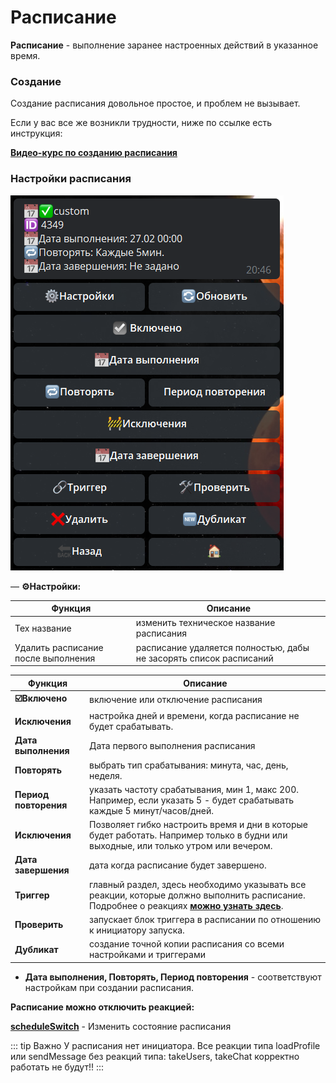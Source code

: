 # Расписание

**Расписание** - выполнение заранее настроенных действий в указанное время.


### Создание 

Создание расписания довольное простое, и проблем не вызывает. 

Если у вас все же возникли трудности, ниже по ссылке есть инструкция:

[**Видео-курс по созданию расписания**](https://t.me/QNextCases/122)

### Настройки расписания

![](./2.png)


— **⚙️Настройки:**

| Функция | Описание |
| --- | --- |
| Тех название | изменить техническое название расписания |
| Удалить расписание  после выполнения | расписание удаляется полностью, дабы не засорять список расписаний |


| Функция | Описание |
| --- | --- |
| **☑️Включено** | включение или отключение расписания |
| **Исключения** | настройка дней и времени, когда расписание не будет срабатывать. |
| **Дата выполнения** | Дата первого выполнения расписания |
| **Повторять** | выбрать тип срабатывания: минута, час, день, неделя. |
| **Период повторения** | указать частоту срабатывания, мин 1, макс 200. Например, если указать 5 - будет срабатывать каждые 5 минут/часов/дней. |
| **Исключения** | Позволяет гибко настроить время и дни в которые будет работать. Например только в будни или выходные, или только утром или вечером. |
| **Дата завершения** | дата когда расписание будет завершено. |
| **Триггер** | главный раздел, здесь необходимо указывать все реакции, которые должно выполнить расписание. Подробнее о реакциях [**можно узнать здесь**](/docs/admin/other/reactions). |
| **Проверить** | запускает блок триггера в расписании по отношению к инициатору запуска.  |
| **Дубликат** | создание точной копии расписания со всеми настройками и триггерами |


* **Дата выполнения, Повторять, Период повторения** - соответствуют настройкам при создании расписания.


**Расписание можно отключить реакцией:**

[**scheduleSwitch**](/docs/admin/switch/scheduleswitch) - Изменить состояние расписания

::: tip Важно
У расписания нет инициатора. Все реакции типа loadProfile или sendMessage без реакций типа: takeUsers, takeChat корректно работать не будут!!
:::

